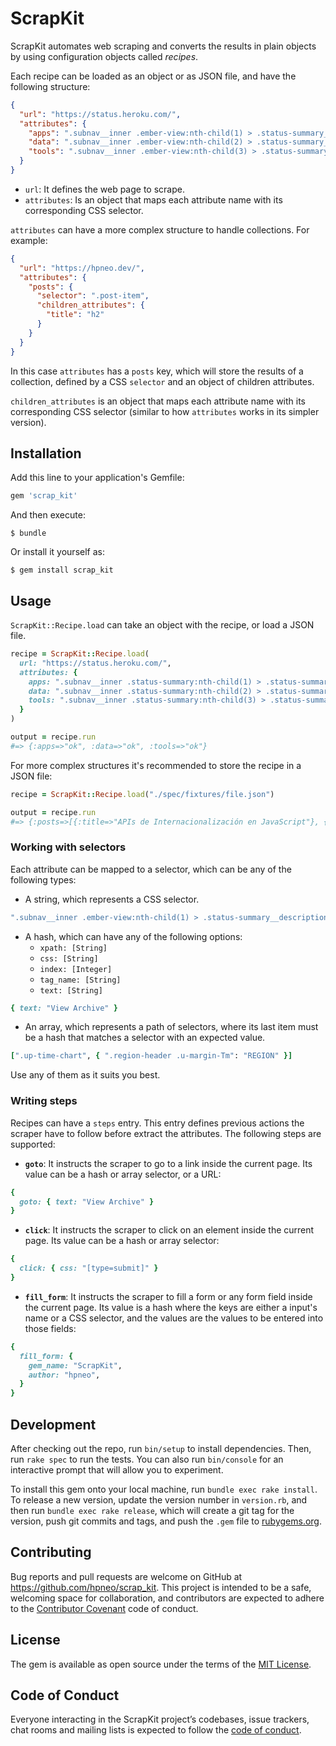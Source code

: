 # ScrapKit

ScrapKit automates web scraping and converts the results in plain objects by using configuration objects called _recipes_.

Each recipe can be loaded as an object or as JSON file, and have the following structure:

```json
{
  "url": "https://status.heroku.com/",
  "attributes": {
    "apps": ".subnav__inner .ember-view:nth-child(1) > .status-summary__description",
    "data": ".subnav__inner .ember-view:nth-child(2) > .status-summary__description",
    "tools": ".subnav__inner .ember-view:nth-child(3) > .status-summary__description"
  }
}
```

* `url`: It defines the web page to scrape.
* `attributes`: Is an object that maps each attribute name with its corresponding CSS selector.

`attributes` can have a more complex structure to handle collections. For example:

```json
{
  "url": "https://hpneo.dev/",
  "attributes": {
    "posts": {
      "selector": ".post-item",
      "children_attributes": {
        "title": "h2"
      }
    }
  }
}
```

In this case `attributes` has a `posts` key, which will store the results of a collection, defined by a CSS `selector` and an object of children attributes.

`children_attributes` is an object that maps each attribute name with its corresponding CSS selector (similar to how `attributes` works in its simpler version).

## Installation

Add this line to your application's Gemfile:

```ruby
gem 'scrap_kit'
```

And then execute:

    $ bundle

Or install it yourself as:

    $ gem install scrap_kit

## Usage

`ScrapKit::Recipe.load` can take an object with the recipe, or load a JSON file.

```ruby
recipe = ScrapKit::Recipe.load(
  url: "https://status.heroku.com/",
  attributes: {
    apps: ".subnav__inner .status-summary:nth-child(1) > .status-summary__description",
    data: ".subnav__inner .status-summary:nth-child(2) > .status-summary__description",
    tools: ".subnav__inner .status-summary:nth-child(3) > .status-summary__description",
  }
)

output = recipe.run
#=> {:apps=>"ok", :data=>"ok", :tools=>"ok"}
```

For more complex structures it's recommended to store the recipe in a JSON file:

```ruby
recipe = ScrapKit::Recipe.load("./spec/fixtures/file.json")

output = recipe.run
#=> {:posts=>[{:title=>"APIs de Internacionalización en JavaScript"}, {:title=>"Ejecutando comandos desde Ruby"}, {:title=>"Usando Higher-Order Components"}]}
```

### Working with selectors

Each attribute can be mapped to a selector, which can be any of the following types:

* A string, which represents a CSS selector.

```ruby
".subnav__inner .ember-view:nth-child(1) > .status-summary__description"
```

* A hash, which can have any of the following options:
  * `xpath: [String]`
  * `css: [String]`
  * `index: [Integer]`
  * `tag_name: [String]`
  * `text: [String]`

```ruby
{ text: "View Archive" }
```

* An array, which represents a path of selectors, where its last item must be a hash that matches a selector with an expected value.

```ruby
[".up-time-chart", { ".region-header .u-margin-Tm": "REGION" }]
```

Use any of them as it suits you best.

### Writing steps

Recipes can have a `steps` entry. This entry defines previous actions the scraper have to follow before extract the attributes. The following steps are supported:

* **`goto`**: It instructs the scraper to go to a link inside the current page. Its value can be a hash or array selector, or a URL:

```ruby
{
  goto: { text: "View Archive" }
}
```

* **`click`**: It instructs the scraper to click on an element inside the current page. Its value can be a hash or array selector:

```ruby
{
  click: { css: "[type=submit]" }
}
```

* **`fill_form`**: It instructs the scraper to fill a form or any form field inside the current page. Its value is a hash where the keys are either a input's name or a CSS selector, and the values are the values to be entered into those fields:

```ruby
{
  fill_form: {
    gem_name: "ScrapKit",
    author: "hpneo",
  }
}
```

## Development

After checking out the repo, run `bin/setup` to install dependencies. Then, run `rake spec` to run the tests. You can also run `bin/console` for an interactive prompt that will allow you to experiment.

To install this gem onto your local machine, run `bundle exec rake install`. To release a new version, update the version number in `version.rb`, and then run `bundle exec rake release`, which will create a git tag for the version, push git commits and tags, and push the `.gem` file to [rubygems.org](https://rubygems.org).

## Contributing

Bug reports and pull requests are welcome on GitHub at https://github.com/hpneo/scrap_kit. This project is intended to be a safe, welcoming space for collaboration, and contributors are expected to adhere to the [Contributor Covenant](http://contributor-covenant.org) code of conduct.

## License

The gem is available as open source under the terms of the [MIT License](https://opensource.org/licenses/MIT).

## Code of Conduct

Everyone interacting in the ScrapKit project’s codebases, issue trackers, chat rooms and mailing lists is expected to follow the [code of conduct](https://github.com/hpneo/scrap_kit/blob/master/CODE_OF_CONDUCT.md).
